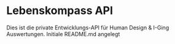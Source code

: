 # Lebenskompass API
Dies ist die private Entwicklungs-API für Human Design & I-Ging Auswertungen.
Initiale README.md angelegt
